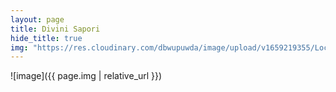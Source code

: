 ```yaml
---
layout: page
title: Divini Sapori
hide_title: true
img: "https://res.cloudinary.com/dbwupuwda/image/upload/v1659219355/Locali/divinisapori.png"
---
```


![image]({{ page.img | relative_url }})
